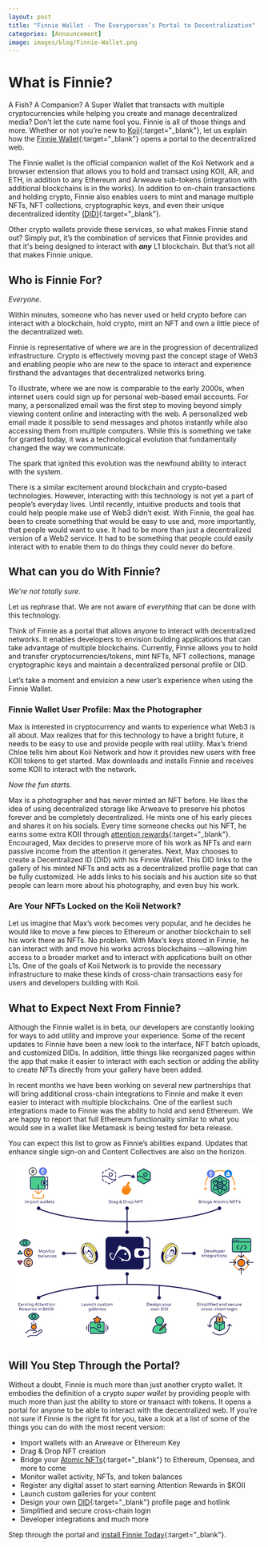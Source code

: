 ```yaml
---
layout: post
title: "Finnie Wallet - The Everyperson’s Portal to Decentralization"
categories: [Announcement]
image: images/blog/Finnie-Wallet.png
---
```


# What is Finnie?

A Fish? A Companion? A Super Wallet that transacts with multiple cryptocurrencies while helping you create and manage decentralized media? Don’t let the cute name fool you. Finnie is all of those things and more. Whether or not you’re new to [Koii](http://koii.network){:target="\_blank"}, let us explain how the [Finnie Wallet](https://koii.me/FinnieDCI){:target="\_blank"} opens a portal to the decentralized web.

The Finnie wallet is the official companion wallet of the Koii Network and a browser extension that allows you to hold and transact using KOII, AR, and ETH, in addition to any Ethereum and Arweave sub-tokens (integration with additional blockchains is in the works). In addition to on-chain transactions and holding crypto, Finnie also enables users to mint and manage multiple NFTs, NFT collections, cryptographic keys, and even their unique decentralized identity [(DID)](http://koii.network){:target="\_blank"}.

Other crypto wallets provide these services, so what makes Finnie stand out? Simply put, it’s the combination of services that Finnie provides and that it's being designed to interact with **_any_** L1 blockchain. But that’s not all that makes Finnie unique.

## Who is Finnie For?

_Everyone._

Within minutes, someone who has never used or held crypto before can interact with a blockchain, hold crypto, mint an NFT and own a little piece of the decentralized web.

Finnie is representative of where we are in the progression of decentralized infrastructure. Crypto is effectively moving past the concept stage of Web3 and enabling people who are new to the space to interact and experience firsthand the advantages that decentralized networks bring.

To illustrate, where we are now is comparable to the early 2000s, when internet users could sign up for personal web-based email accounts. For many, a personalized email was the first step to moving beyond simply viewing content online and interacting with the web. A personalized web email made it possible to send messages and photos instantly while also accessing them from multiple computers. While this is something we take for granted today, it was a technological evolution that fundamentally changed the way we communicate.

The spark that ignited this evolution was the newfound ability to interact with the system.

There is a similar excitement around blockchain and crypto-based technologies. However, interacting with this technology is not yet a part of people’s everyday lives. Until recently, intuitive products and tools that could help people make use of Web3 didn’t exist. With Finnie, the goal has been to create something that would be easy to use and, more importantly, that people would want to use. It had to be more than just a decentralized version of a Web2 service. It had to be something that people could easily interact with to enable them to do things they could never do before.

## What can you do With Finnie?

_We’re not totally sure._

Let us rephrase that. We are not aware of _everything_ that can be done with this technology.

Think of Finnie as a portal that allows anyone to interact with decentralized networks. It enables developers to envision building applications that can take advantage of multiple blockchains. Currently, Finnie allows you to hold and transfer cryptocurrencies/tokens, mint NFTs, NFT collections, manage cryptographic keys and maintain a decentralized personal profile or DID.

Let’s take a moment and envision a new user’s experience when using the Finnie Wallet.

### Finnie Wallet User Profile: Max the Photographer

Max is interested in cryptocurrency and wants to experience what Web3 is all about. Max realizes that for this technology to have a bright future, it needs to be easy to use and provide people with real utility. Max’s friend Chloe tells him about Koii Network and how it provides new users with free KOII tokens to get started. Max downloads and installs Finnie and receives some KOII to interact with the network.

_Now the fun starts._

Max is a photographer and has never minted an NFT before. He likes the idea of using decentralized storage like Arweave to preserve his photos forever and be completely decentralized. He mints one of his early pieces and shares it on his socials. Every time someone checks out his NFT, he earns some extra KOII through [attention rewards](https://blog.koii.network/attention-reward/){:target="\_blank"}. Encouraged, Max decides to preserve more of his work as NFTs and earn passive income from the attention it generates. Next, Max chooses to create a Decentralized ID (DID) with his Finnie Wallet. This DID links to the gallery of his minted NFTs and acts as a decentralized profile page that can be fully customized. He adds links to his socials and his auction site so that people can learn more about his photography, and even buy his work.

### Are Your NFTs Locked on the Koii Network?

Let us imagine that Max’s work becomes very popular, and he decides he would like to move a few pieces to Ethereum or another blockchain to sell his work there as NFTs. No problem. With Max’s keys stored in Finnie, he can interact with and move his works across blockchains —allowing him access to a broader market and to interact with applications built on other L1s. One of the goals of Koii Network is to provide the necessary infrastructure to make these kinds of cross-chain transactions easy for users and developers building with Koii.

## What to Expect Next From Finnie?

Although the Finnie wallet is in beta, our developers are constantly looking for ways to add utility and improve your experience. Some of the recent updates to Finnie have been a new look to the interface, NFT batch uploads, and customized DIDs. In addition, little things like reorganized pages within the app that make it easier to interact with each section or adding the ability to create NFTs directly from your gallery have been added.

In recent months we have been working on several new partnerships that will bring additional cross-chain integrations to Finnie and make it even easier to interact with multiple blockchains. One of the earliest such integrations made to Finnie was the ability to hold and send Ethereum. We are happy to report that full Ethereum functionality similar to what you would see in a wallet like Metamask is being tested for beta release.

You can expect this list to grow as Finnie’s abilities expand. Updates that enhance single sign-on and Content Collectives are also on the horizon.

![Finnie Decentralization Portal](/images/blog/Finnie-Wallet-graphics-especs.png)

## Will You Step Through the Portal?

Without a doubt, Finnie is much more than just another crypto wallet. It embodies the definition of a crypto _super wallet_ by providing people with much more than just the ability to store or transact with tokens. It opens a portal for anyone to be able to interact with the decentralized web. If you’re not sure if Finnie is the right fit for you, take a look at a list of some of the things you can do with the most recent version:

- Import wallets with an Arweave or Ethereum Key
- Drag & Drop NFT creation
- Bridge your [Atomic NFTs](https://atomicnft.com/){:target="\_blank"} to Ethereum, Opensea, and more to come
- Monitor wallet activity, NFTs, and token balances
- Register any digital asset to start earning Attention Rewards in $KOII
- Launch custom galleries for your content
- Design your own [DID](http://koii.network){:target="\_blank"} profile page and hotlink
- Simplified and secure cross-chain login
- Developer integrations and much more

Step through the portal and [install Finnie Today](https://chrome.google.com/webstore/detail/finnie/cjmkndjhnagcfbpiemnkdpomccnjblmj){:target="\_blank"}.
